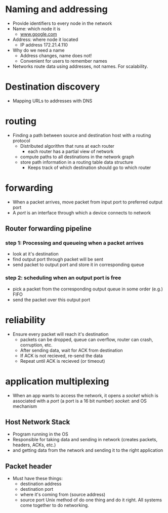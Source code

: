 # Naming and addressing
- Provide identifiers to every node in the network
- Name: which node it is
	- www.google.com
- Address: where node it located
	- IP address 172.21.4.110
 - Why do we need a name
	 - Address changes, name does not!
	  - Convenient for users to remember names
- Networks route data using addresses, not names. For scalability.
# Destination discovery
- Mapping URLs to addresses with DNS
# routing
- Finding a path between source and destination host with a routing protocol
	- Distributed algorithm that runs at each router
		- each router has a partial view of network
	 - compute paths to all destinations in the network graph
	 - store path information in a routing table data structure
		  - Keeps track of which destination should go to which router
# forwarding
- When a packet arrives, move packet from input port to preferred output port
- A *port* is an interface through which a device connects to network
## Router forwarding pipeline
### step 1: Processing and queueing when a packet arrives
- look at it's destination
- find output port through packet will be sent
- send packet to output port and store it in corresponding queue
### step 2: scheduling when an output port is free
- pick a packet from the corresponding output queue in some order (e.g.) FIFO
- send the packet over this output port

# reliability
- Ensure every packet will reach it's destination
	- packets can be dropped, queue can overflow, router can crash, corruption, etc.
	- After sending data, wait for ACK from destination
	- If ACK is not recieved, re-send the data
	- Repeat until ACK is recieved (or timeout)
# application multiplexing
- When an app wants to access the network, it opens a *socket* which is associated with a *port* (a port is a 16 bit number)
*socket*: and OS mechanism 
## Host Network Stack
- Program running in the OS
- Responsible for taking data and sending in network (creates packets, headers, ACKs, etc.)
- and getting data from the network and sending it to the right application

## Packet header
- Must have these things:
	- destination address
	- destination port
	- where it's coming from (source address)
	- source port
Unix method of do one thing and do it right. All systems come together to do networking.
